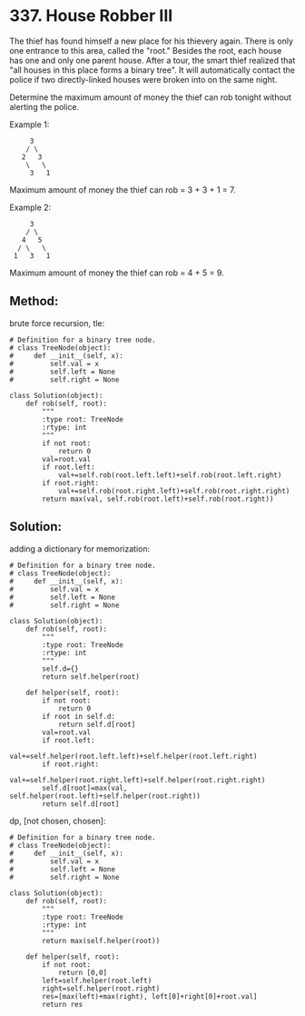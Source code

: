 # 337. House Robber III

The thief has found himself a new place for his thievery again. There is only one entrance to this area, called the "root." Besides the root, each house has one and only one parent house. After a tour, the smart thief realized that "all houses in this place forms a binary tree". It will automatically contact the police if two directly-linked houses were broken into on the same night.

Determine the maximum amount of money the thief can rob tonight without alerting the police.

Example 1:

         3
        / \
       2   3
        \   \ 
         3   1

Maximum amount of money the thief can rob = 3 + 3 + 1 = 7.

Example 2:

         3
        / \
       4   5
      / \   \ 
     1   3   1

Maximum amount of money the thief can rob = 4 + 5 = 9.

## Method:

brute force recursion, tle:

    # Definition for a binary tree node.
    # class TreeNode(object):
    #     def __init__(self, x):
    #         self.val = x
    #         self.left = None
    #         self.right = None
    
    class Solution(object):
        def rob(self, root):
            """
            :type root: TreeNode
            :rtype: int
            """
            if not root:
                return 0
            val=root.val
            if root.left:
                val+=self.rob(root.left.left)+self.rob(root.left.right)
            if root.right:
                val+=self.rob(root.right.left)+self.rob(root.right.right)
            return max(val, self.rob(root.left)+self.rob(root.right))
            
## Solution:

adding a dictionary for memorization:

    # Definition for a binary tree node.
    # class TreeNode(object):
    #     def __init__(self, x):
    #         self.val = x
    #         self.left = None
    #         self.right = None
    
    class Solution(object):
        def rob(self, root):
            """
            :type root: TreeNode
            :rtype: int
            """
            self.d={}
            return self.helper(root)
            
        def helper(self, root):
            if not root:
                return 0
            if root in self.d:
                return self.d[root]
            val=root.val
            if root.left:
                val+=self.helper(root.left.left)+self.helper(root.left.right)
            if root.right:
                val+=self.helper(root.right.left)+self.helper(root.right.right)
            self.d[root]=max(val, self.helper(root.left)+self.helper(root.right))
            return self.d[root]
            
dp, [not chosen, chosen]:

    # Definition for a binary tree node.
    # class TreeNode(object):
    #     def __init__(self, x):
    #         self.val = x
    #         self.left = None
    #         self.right = None
    
    class Solution(object):
        def rob(self, root):
            """
            :type root: TreeNode
            :rtype: int
            """
            return max(self.helper(root))
            
        def helper(self, root):
            if not root:
                return [0,0]
            left=self.helper(root.left)
            right=self.helper(root.right)
            res=[max(left)+max(right), left[0]+right[0]+root.val]
            return res